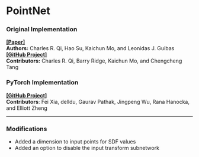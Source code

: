 # PointNet

### Original Implementation
**[[Paper]](https://arxiv.org/abs/1612.00593)**<br>
**Authors:** Charles R. Qi, Hao Su, Kaichun Mo, and Leonidas J. Guibas<br>
**[[GitHub Project]](https://github.com/charlesq34/pointnet)**<br>
**Contributors:** Charles R. Qi, Barry Ridge, Kaichun Mo, and Chengcheng Tang


### PyTorch Implementation
**[[GitHub Project]](https://github.com/fxia22/pointnet.pytorch)**<br>
**Contributors**: Fei Xia, delldu, Gaurav Pathak, Jingpeng Wu, Rana Hanocka, and Elliott Zheng

---

### Modifications
* Added a dimension to input points for SDF values
* Added an option to disable the input transform subnetwork